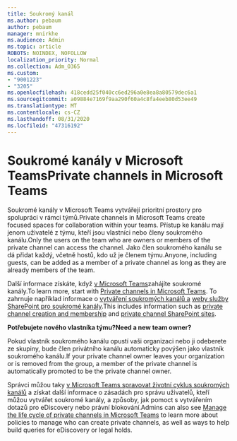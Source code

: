 ```yaml
---
title: Soukromý kanál
ms.author: pebaum
author: pebaum
manager: mnirkhe
ms.audience: Admin
ms.topic: article
ROBOTS: NOINDEX, NOFOLLOW
localization_priority: Normal
ms.collection: Adm_O365
ms.custom:
- "9001223"
- "3205"
ms.openlocfilehash: 418cedd25f040cc6ed296a0e8ea8a80579dec6a1
ms.sourcegitcommit: a09884e7169f9aa290f60a4c8fa4eeb80d53ee49
ms.translationtype: MT
ms.contentlocale: cs-CZ
ms.lasthandoff: 08/31/2020
ms.locfileid: "47316192"
---
```

# <a name="private-channels-in-microsoft-teams"></a><span data-ttu-id="d76cc-102">Soukromé kanály v Microsoft Teams</span><span class="sxs-lookup"><span data-stu-id="d76cc-102">Private channels in Microsoft Teams</span></span>

<span data-ttu-id="d76cc-103">Soukromé kanály v Microsoft Teams vytvářejí prioritní prostory pro spolupráci v rámci týmů.</span><span class="sxs-lookup"><span data-stu-id="d76cc-103">Private channels in Microsoft Teams create focused spaces for collaboration within your teams.</span></span> <span data-ttu-id="d76cc-104">Přístup ke kanálu mají jenom uživatelé z týmu, kteří jsou vlastníci nebo členy soukromého kanálu.</span><span class="sxs-lookup"><span data-stu-id="d76cc-104">Only the users on the team who are owners or members of the private channel can access the channel.</span></span> <span data-ttu-id="d76cc-105">Jako člen soukromého kanálu se dá přidat každý, včetně hostů, kdo už je členem týmu.</span><span class="sxs-lookup"><span data-stu-id="d76cc-105">Anyone, including guests, can be added as a member of a private channel as long as they are already members of the team.</span></span>

<span data-ttu-id="d76cc-106">Další informace získáte, když [v Microsoft Teams](https://docs.microsoft.com/MicrosoftTeams/private-channels)zahájíte soukromé kanály.</span><span class="sxs-lookup"><span data-stu-id="d76cc-106">To learn more, start with [Private channels in Microsoft Teams](https://docs.microsoft.com/MicrosoftTeams/private-channels).</span></span> <span data-ttu-id="d76cc-107">To zahrnuje například informace o [vytváření soukromých kanálů a](https://docs.microsoft.com/MicrosoftTeams/private-channels#private-channel-creation-and-membership) [weby služby SharePoint pro soukromé kanály](https://docs.microsoft.com/MicrosoftTeams/private-channels#private-channel-sharepoint-sites).</span><span class="sxs-lookup"><span data-stu-id="d76cc-107">This includes information such as [private channel creation and membership](https://docs.microsoft.com/MicrosoftTeams/private-channels#private-channel-creation-and-membership) and [private channel SharePoint sites](https://docs.microsoft.com/MicrosoftTeams/private-channels#private-channel-sharepoint-sites).</span></span>

<span data-ttu-id="d76cc-108">**Potřebujete nového vlastníka týmu?**</span><span class="sxs-lookup"><span data-stu-id="d76cc-108">**Need a new team owner?**</span></span>

<span data-ttu-id="d76cc-109">Pokud vlastník soukromého kanálu opustí vaši organizaci nebo ji odeberete ze skupiny, bude člen privátního kanálu automaticky povýšen jako vlastník soukromého kanálu.</span><span class="sxs-lookup"><span data-stu-id="d76cc-109">If your private channel owner leaves your organization or is removed from the group, a member of the private channel is automatically promoted to be the private channel owner.</span></span>

<span data-ttu-id="d76cc-110">Správci můžou taky [v Microsoft Teams spravovat životní cyklus soukromých kanálů](https://docs.microsoft.com/MicrosoftTeams/private-channels-life-cycle-management) a získat další informace o zásadách pro správu uživatelů, kteří můžou vytvářet soukromé kanály, a způsoby, jak pomoct s vytvářením dotazů pro eDiscovery nebo právní blokování.</span><span class="sxs-lookup"><span data-stu-id="d76cc-110">Admins can also see [Manage the life cycle of private channels in Microsoft Teams](https://docs.microsoft.com/MicrosoftTeams/private-channels-life-cycle-management) to learn more about policies to manage who can create private channels, as well as ways to help build queries for eDiscovery or legal holds.</span></span>
